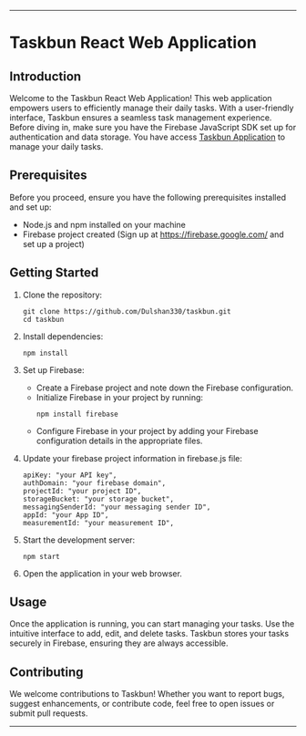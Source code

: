 
---

# Taskbun React Web Application

## Introduction

Welcome to the Taskbun React Web Application! This web application empowers users to efficiently manage their daily tasks. With a user-friendly interface, Taskbun ensures a seamless task management experience. Before diving in, make sure you have the Firebase JavaScript SDK set up for authentication and data storage. You have access [Taskbun Application](https://taskbun.netlify.app/) to manage your daily tasks.

## Prerequisites

Before you proceed, ensure you have the following prerequisites installed and set up:

- Node.js and npm installed on your machine
- Firebase project created (Sign up at https://firebase.google.com/ and set up a project)

## Getting Started

1. Clone the repository:

   ```
   git clone https://github.com/Dulshan330/taskbun.git
   cd taskbun
   ```

2. Install dependencies:

   ```
   npm install
   ```

3. Set up Firebase:

   - Create a Firebase project and note down the Firebase configuration.
   - Initialize Firebase in your project by running:
     ```
     npm install firebase
     ```
   - Configure Firebase in your project by adding your Firebase configuration details in the appropriate files.

4. Update your firebase project information in firebase.js file:

   ```
   apiKey: "your API key",
   authDomain: "your firebase domain",
   projectId: "your project ID",
   storageBucket: "your storage bucket",
   messagingSenderId: "your messaging sender ID",
   appId: "your App ID",
   measurementId: "your measurement ID",
   ```

6. Start the development server:

   ```
   npm start
   ```

7. Open the application in your web browser.

## Usage

Once the application is running, you can start managing your tasks. Use the intuitive interface to add, edit, and delete tasks. Taskbun stores your tasks securely in Firebase, ensuring they are always accessible.

## Contributing

We welcome contributions to Taskbun! Whether you want to report bugs, suggest enhancements, or contribute code, feel free to open issues or submit pull requests.

---
